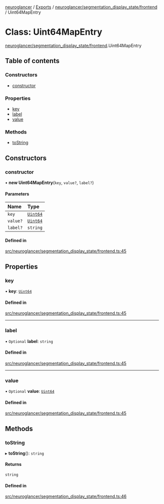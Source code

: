 [neuroglancer](../README.md) / [Exports](../modules.md) / [neuroglancer/segmentation\_display\_state/frontend](../modules/neuroglancer_segmentation_display_state_frontend.md) / Uint64MapEntry

# Class: Uint64MapEntry

[neuroglancer/segmentation_display_state/frontend](../modules/neuroglancer_segmentation_display_state_frontend.md).Uint64MapEntry

## Table of contents

### Constructors

- [constructor](neuroglancer_segmentation_display_state_frontend.Uint64MapEntry.md#constructor)

### Properties

- [key](neuroglancer_segmentation_display_state_frontend.Uint64MapEntry.md#key)
- [label](neuroglancer_segmentation_display_state_frontend.Uint64MapEntry.md#label)
- [value](neuroglancer_segmentation_display_state_frontend.Uint64MapEntry.md#value)

### Methods

- [toString](neuroglancer_segmentation_display_state_frontend.Uint64MapEntry.md#tostring)

## Constructors

### constructor

• **new Uint64MapEntry**(`key`, `value?`, `label?`)

#### Parameters

| Name | Type |
| :------ | :------ |
| `key` | [`Uint64`](neuroglancer_util_uint64.Uint64.md) |
| `value?` | [`Uint64`](neuroglancer_util_uint64.Uint64.md) |
| `label?` | `string` |

#### Defined in

[src/neuroglancer/segmentation_display_state/frontend.ts:45](https://github.com/ActiveBrainAtlas2/neuroglancer/blob/91617476/src/neuroglancer/segmentation_display_state/frontend.ts#L45)

## Properties

### key

• **key**: [`Uint64`](neuroglancer_util_uint64.Uint64.md)

#### Defined in

[src/neuroglancer/segmentation_display_state/frontend.ts:45](https://github.com/ActiveBrainAtlas2/neuroglancer/blob/91617476/src/neuroglancer/segmentation_display_state/frontend.ts#L45)

___

### label

• `Optional` **label**: `string`

#### Defined in

[src/neuroglancer/segmentation_display_state/frontend.ts:45](https://github.com/ActiveBrainAtlas2/neuroglancer/blob/91617476/src/neuroglancer/segmentation_display_state/frontend.ts#L45)

___

### value

• `Optional` **value**: [`Uint64`](neuroglancer_util_uint64.Uint64.md)

#### Defined in

[src/neuroglancer/segmentation_display_state/frontend.ts:45](https://github.com/ActiveBrainAtlas2/neuroglancer/blob/91617476/src/neuroglancer/segmentation_display_state/frontend.ts#L45)

## Methods

### toString

▸ **toString**(): `string`

#### Returns

`string`

#### Defined in

[src/neuroglancer/segmentation_display_state/frontend.ts:46](https://github.com/ActiveBrainAtlas2/neuroglancer/blob/91617476/src/neuroglancer/segmentation_display_state/frontend.ts#L46)
